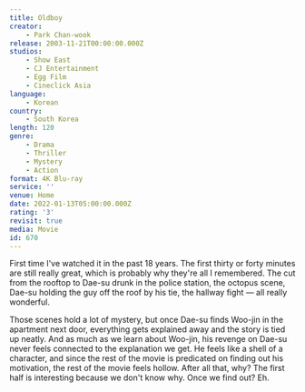 ```yaml
---
title: Oldboy
creator:
    - Park Chan-wook
release: 2003-11-21T00:00:00.000Z
studios:
    - Show East
    - CJ Entertainment
    - Egg Film
    - Cineclick Asia
language:
    - Korean
country:
    - South Korea
length: 120
genre:
    - Drama
    - Thriller
    - Mystery
    - Action
format: 4K Blu-ray
service: ''
venue: Home
date: 2022-01-13T05:00:00.000Z
rating: '3'
revisit: true
media: Movie
id: 670
---
```


First time I've watched it in the past 18 years. The first thirty or forty minutes are still really great, which is probably why they're all I remembered. The cut from the rooftop to Dae-su drunk in the police station, the octopus scene, Dae-su holding the guy off the roof by his tie, the hallway fight — all really wonderful.

Those scenes hold a lot of mystery, but once Dae-su finds Woo-jin in the apartment next door, everything gets explained away and the story is tied up neatly. And as much as we learn about Woo-jin, his revenge on Dae-su never feels connected to the explanation we get. He feels like a shell of a character, and since the rest of the movie is predicated on finding out his motivation, the rest of the movie feels hollow. After all that, why? The first half is interesting because we don't know why. Once we find out? Eh.
